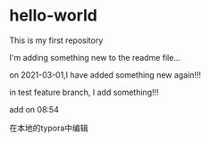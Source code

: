 # hello-world
This is my first repository

I'm adding something new to the readme file...

on 2021-03-01,I have added something new again!!!

in test feature branch, I add something!!!

add on 08:54

在本地的typora中编辑